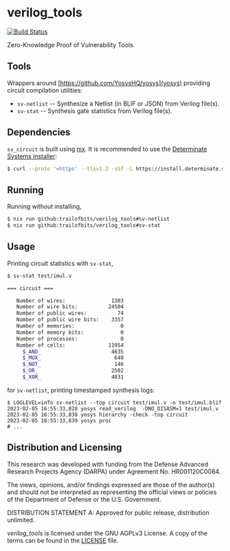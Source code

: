 # verilog_tools

[![Build Status](https://github.com/trailofbits/verilog_tools/yml/badge.svg)](https://github.com/trailofbits/sholva/actions?query=workflow%3ACI)

Zero-Knowledge Proof of Vulnerability Tools.

## Tools

Wrappers around [https://github.com/YosysHQ/yosys](yosys) providing circuit compilation utilities:

- `sv-netlist` -- Synthesize a Netlist (in BLIF or JSON) from Verilog file(s).
- `sv-stat` -- Synthesis gate statistics from Verilog file(s).

## Dependencies

`sv_circuit` is built using [nix](https://nixos.wiki/wiki/Nix_package_manager).
It is recommended to use the [Determinate Systems installer](https://determinate.systems/posts/determinate-nix-installer):

```sh
$ curl --proto '=https' --tlsv1.2 -sSf -L https://install.determinate.systems/nix | sh -s -- install
```

## Running

Running without installing,

```bash
$ nix run github:trailofbits/verilog_tools#sv-netlist
$ nix run github:trailofbits/verilog_tools#sv-stat
```

## Usage

Printing circuit statistics with `sv-stat`,

```sh
$ sv-stat test/imul.v

=== circuit ===

   Number of wires:               1303
   Number of wire bits:          24504
   Number of public wires:          74
   Number of public wire bits:    3357
   Number of memories:               0
   Number of memory bits:            0
   Number of processes:              0
   Number of cells:              11954
     $_AND_                       4635
     $_MUX_                        640
     $_NOT_                        146
     $_OR_                        2502
     $_XOR_                       4031
```

for `sv-netlist`, printing timestamped synthesis logs:

```
$ LOGLEVEL=info sv-netlist --top circuit test/imul.v -o test/imul.blif
2023-02-05 16:55:33,828 yosys read_verilog  -DNO_DISASM=1 test/imul.v
2023-02-05 16:55:33,838 yosys hierarchy -check -top circuit
2023-02-05 16:55:33,839 yosys proc
# ...
```

## Distribution and Licensing

This research was developed with funding from the Defense Advanced Research Projects Agency (DARPA) under Agreement No. HR001120C0084.

The views, opinions, and/or findings expressed are those of the author(s) and
should not be interpreted as representing the official views or policies of the
Department of Defense or the U.S. Government.

DISTRIBUTION STATEMENT A: Approved for public release, distribution unlimited.

_verilog_tools_ is licensed under the GNU AGPLv3 License. A copy of the terms can
be found in the [LICENSE](./LICENSE) file.
